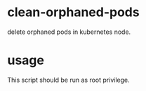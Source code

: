 # clean-orphaned-pods
delete orphaned pods in kubernetes node.
# usage
This script should be run as root privilege.
